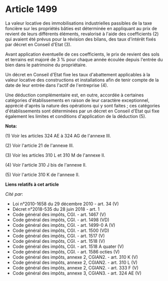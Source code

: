 # Article 1499

La valeur locative des immobilisations industrielles passibles de la taxe foncière sur les propriétés bâties est déterminée
en appliquant au prix de revient de leurs différents éléments, revalorisé à l'aide des coefficients (2) qui avaient été
prévus pour la révision des bilans, des taux d'intérêt fixés par décret en Conseil d'Etat (3).

Avant application éventuelle de ces coefficients, le prix de revient des sols et terrains est majoré de 3 % pour chaque année
écoulée depuis l'entrée du bien dans le patrimoine du propriétaire.

Un décret en Conseil d'Etat fixe les taux d'abattement applicables à la valeur locative des constructions et installations
afin de tenir compte de la date de leur entrée dans l'actif de l'entreprise (4).

Une déduction complémentaire est, en outre, accordée à certaines catégories d'établissements en raison de leur caractère
exceptionnel, apprécié d'après la nature des opérations qui y sont faites ; ces catégories d'établissements sont déterminées
par un décret en Conseil d'Etat qui fixe également les limites et conditions d'application de la déduction (5).

**Nota:**

(1) Voir les articles 324 AE à 324 AG de l'annexe III.

(2) Voir l'article 21 de l'annexe III.

(3) Voir les articles 310 L et 310 M de l'annexe II.

(4) Voir l'article 310 J bis de l'annexe II.

(5) Voir l'article 310 K de l'annexe II.

**Liens relatifs à cet article**

_Cité par_:

  - Loi n°2010-1658 du 29 décembre 2010 - art. 34 (V)
  - Décret n°2018-535 du 28 juin 2018 - art. 1
  - Code général des impôts, CGI. - art. 1467 (V)
  - Code général des impôts, CGI. - art. 1498 (VD)
  - Code général des impôts, CGI. - art. 1499-0 A (V)
  - Code général des impôts, CGI. - art. 1500 (VD)
  - Code général des impôts, CGI. - art. 1517 (V)
  - Code général des impôts, CGI. - art. 1518 (V)
  - Code général des impôts, CGI. - art. 1518 A quater (V)
  - Code général des impôts, CGI. - art. 1586 octies (V)
  - Code général des impôts, annexe 2, CGIAN2. - art. 310 K (V)
  - Code général des impôts, annexe 2, CGIAN2. - art. 310 L (V)
  - Code général des impôts, annexe 2, CGIAN2. - art. 333 F (V)
  - Code général des impôts, annexe 3, CGIAN3. - art. 324 AE (V)
